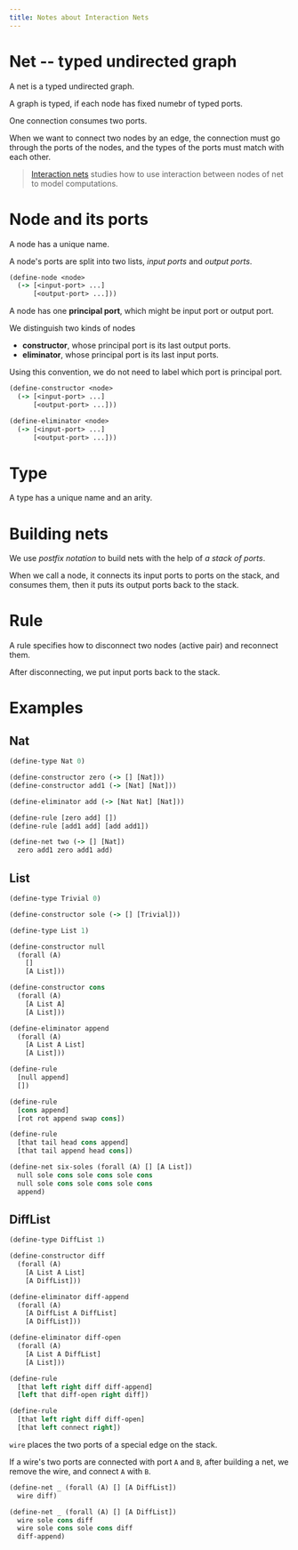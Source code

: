 ```yaml
---
title: Notes about Interaction Nets
---
```


# Net -- typed undirected graph

A net is a typed undirected graph.

A graph is typed, if each node has fixed numebr of typed ports.

One connection consumes two ports.

When we want to connect two nodes by an edge,
the connection must go through the ports of the nodes,
and the types of the ports must match with each other.

> [Interaction nets](https://en.wikipedia.org/wiki/Interaction_nets)
> studies how to use interaction
> between nodes of net
> to model computations.

# Node and its ports

A node has a unique name.

A node's ports are split into two lists,
_input ports_ and _output ports_.

```clojure
(define-node <node>
  (-> [<input-port> ...]
      [<output-port> ...]))
```

A node has one **principal port**,
which might be input port or output port.

We distinguish two kinds of nodes

- **constructor**, whose principal port is its last output ports.
- **eliminator**, whose principal port is its last input ports.

Using this convention,
we do not need to label
which port is principal port.

```clojure
(define-constructor <node>
  (-> [<input-port> ...]
      [<output-port> ...]))

(define-eliminator <node>
  (-> [<input-port> ...]
      [<output-port> ...]))
```

# Type

A type has a unique name and an arity.

# Building nets

We use _postfix notation_ to build nets
with the help of _a stack of ports_.

When we call a node,
it connects its input ports to ports on the stack,
and consumes them,
then it puts its output ports back to the stack.

# Rule

A rule specifies
how to disconnect two nodes (active pair)
and reconnect them.

After disconnecting, we put input ports back to the stack.

# Examples

## Nat

```clojure
(define-type Nat 0)

(define-constructor zero (-> [] [Nat]))
(define-constructor add1 (-> [Nat] [Nat]))

(define-eliminator add (-> [Nat Nat] [Nat]))

(define-rule [zero add] [])
(define-rule [add1 add] [add add1])

(define-net two (-> [] [Nat])
  zero add1 zero add1 add)
```

## List

```clojure
(define-type Trivial 0)

(define-constructor sole (-> [] [Trivial]))

(define-type List 1)

(define-constructor null
  (forall (A)
    []
    [A List]))

(define-constructor cons
  (forall (A)
    [A List A]
    [A List]))

(define-eliminator append
  (forall (A)
    [A List A List]
    [A List]))

(define-rule
  [null append]
  [])

(define-rule
  [cons append]
  [rot rot append swap cons])

(define-rule
  [that tail head cons append]
  [that tail append head cons])

(define-net six-soles (forall (A) [] [A List])
  null sole cons sole cons sole cons
  null sole cons sole cons sole cons
  append)
```

## DiffList

```clojure
(define-type DiffList 1)

(define-constructor diff
  (forall (A)
    [A List A List]
    [A DiffList]))

(define-eliminator diff-append
  (forall (A)
    [A DiffList A DiffList]
    [A DiffList]))

(define-eliminator diff-open
  (forall (A)
    [A List A DiffList]
    [A List]))

(define-rule
  [that left right diff diff-append]
  [left that diff-open right diff])

(define-rule
  [that left right diff diff-open]
  [that left connect right])
```

`wire` places the two ports of a special edge on the stack.

If a wire's two ports are connected with port `A` and `B`,
after building a net, we remove the wire, and connect `A` with `B`.

```clojure
(define-net _ (forall (A) [] [A DiffList])
  wire diff)

(define-net _ (forall (A) [] [A DiffList])
  wire sole cons diff
  wire sole cons sole cons diff
  diff-append)
```

